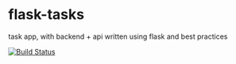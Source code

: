 # flask-tasks
task app, with backend + api written using flask and best practices  

[![Build Status](https://travis-ci.org/jstacoder/flask-tasks.svg?branch=master)](https://travis-ci.org/jstacoder/flask-tasks)

